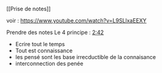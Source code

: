 
[[Prise de notes]]

voir : <https://www.youtube.com/watch?v=L9SLlxaEEXY>

Prendre des notes
Le 4 principe : [2:42](https://www.youtube.com/watch?v=L9SLlxaEEXY\&t=2m42s) 
- Ecrire tout le temps
- Tout est connaissance
- les pensé sont les base irrecductible de la connaisance
- interconnection des penée

